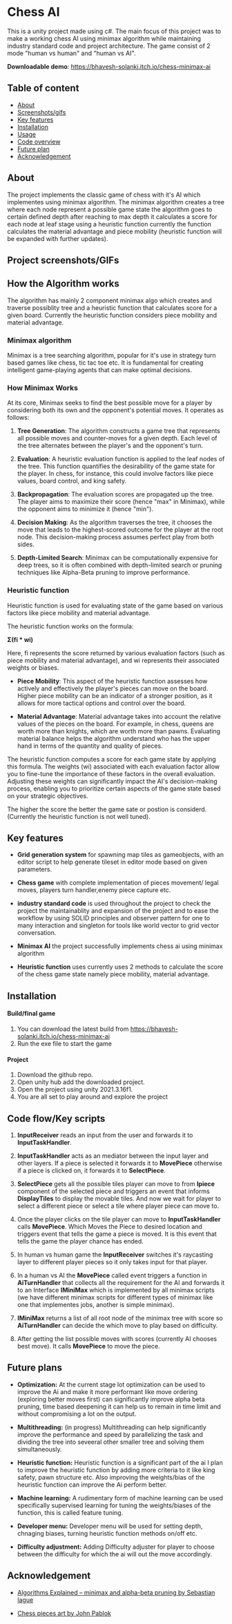# Chess AI
This is a unity project made using c#. The main focus of this project was to make a working chess AI using minimax algorithm while maintaining industry standard code and project architecture. 
The game consist of 2 mode "human vs human" and "human vs AI".

**Downloadable demo**: https://bhavesh-solanki.itch.io/chess-minimax-ai


## Table of content

- [About](#About)
- [Screenshots/gifs](#Project-screenshots/GIFs)
- [Key features](#Key-features)
- [Installation](#Installation)
- [Usage](#Usage)
- [Code overview](#Code-overview)
- [Future plan](#Future-plan)
- [Acknowledgement](#Acknowledgement)
## About
The project implements the classic game of chess with it's AI which implementes using minimax algorithm.
The minimax algorithm creates a tree where each node represent a possible game state the algorithm goes to certain defined depth after reaching to max depth it calculates a score for each node at leaf stage using a heuristic function currently the function calculates the material advantage and piece mobility (heuristic function will be expanded with further updates). 
## Project screenshots/GIFs
## How the Algorithm works

The algorithm has mainly 2 component minimax algo which creates and traverse possiblity tree and a heuristic function that calculates score for a given board. Currently the heuristic function  considers piece mobility and material advantage. 

### Minimax algorithm
Minimax is a tree searching algorithm, popular for it's use in strategy turn based games like chess, tic tac toe etc. 
It is fundamental for creating intelligent game-playing agents that can make optimal decisions.

### How Minimax Works
At its core, Minimax seeks to find the best possible move for a player by considering both its own and the opponent's potential moves. It operates as follows:

1. **Tree Generation**: The algorithm constructs a game tree that represents all possible moves and counter-moves for a given depth. Each level of the tree alternates between the player's and the opponent's turn.

2. **Evaluation**: A heuristic evaluation function is applied to the leaf nodes of the tree. This function quantifies the desirability of the game state for the player. In chess, for instance, this could involve factors like piece values, board control, and king safety.

3. **Backpropagation**: The evaluation scores are propagated up the tree. The player aims to maximize their score (hence "max" in Minimax), while the opponent aims to minimize it (hence "min").

4. **Decision Making**: As the algorithm traverses the tree, it chooses the move that leads to the highest-scored outcome for the player at the root node. This decision-making process assumes perfect play from both sides.

5. **Depth-Limited Search**: Minimax can be computationally expensive for deep trees, so it is often combined with depth-limited search or pruning techniques like Alpha-Beta pruning to improve performance.

### Heuristic function
Heuristic function  is used for evaluating state of the game based on various factors like piece mobility and material advantage.

The heuristic function works on the  formula:

**Σ(fi * wi)**

Here, fi represents the score returned by various evaluation factors (such as piece mobility and material advantage), and wi represents their associated weights or biases.

* **Piece Mobility**: This aspect of the heuristic function assesses how actively and effectively the player's pieces can move on the board. Higher piece mobility can be an indicator of a stronger position, as it allows for more tactical options and control over the board.

* **Material Advantage**: Material advantage takes into account the relative values of the pieces on the board. For example, in chess, queens are worth more than knights, which are worth more than pawns. Evaluating material balance helps the algorithm understand who has the upper hand in terms of the quantity and quality of pieces.

The heuristic function computes a score for each game state by applying this formula. The weights (wi) associated with each evaluation factor allow you to fine-tune the importance of these factors in the overall evaluation. Adjusting these weights can significantly impact the AI's decision-making process, enabling you to prioritize certain aspects of the game state based on your strategic objectives. 

The higher the score the better the game sate or postion is considerd. (Currently the heuristic function is not well tuned).
## Key features
* **Grid generation system** for spawning map tiles as gameobjects, with an editor script to help generate tileset in editor mode based on given parameters.
* **Chess game** with complete implementation of pieces movement/ legal moves, players turn handler,enemy piece capture etc. 
* **industry standard code** is used throughout the project to check the project the maintainablity and expansion of the project and to ease the workflow by using SOLID principles and observer pattern for one to many interaction and singleton for tools like world vector to grid vector conversation.

* **Minimax AI** the project successfully implements chess ai using minimax algorithm 

* **Heuristic function** uses currently uses 2 methods to calculate the score  of the chess game state namely piece mobility, material advantage.
## Installation

#### Build/final game
1. You can download the latest build from https://bhavesh-solanki.itch.io/chess-minimax-ai
2. Run the exe file to start the game

#### Project
1. Download the github repo. 
2. Open unity hub add the downloaded project. 
3. Open the project using unity 2021.3.16f1.
4. You are all set to play around and explore the project
## Code flow/Key scripts

1. **InputReceiver** reads an input from the user and forwards it to **InputTaskHandler**. 

2. **InputTaskHandler** acts as an mediator between the input layer and other layers. If a piece is selected it forwards it to **MovePiece** otherwise if a piece is clicked on, it forwards it to **SelectPiece**. 

3. **SelectPiece** gets all the possible tiles player can move to from **Ipiece** component of the selected piece and triggers an event that informs **DisplayTiles** to display the movable tiles. And now we wait for player to select a different piece or select a tile where player piece can move to.

4. Once the player clicks on the tile player can move to **InputTaskHandler** calls **MovePiece**. Which Moves the Piece to desired location and triggers event that tells the game a piece is moved.  It is this event that tells the game the player chance has ended.

5. In human vs human game the **InputReceiver** switches it's raycasting layer to different player pieces so it only takes input for that player.

6. In a human vs AI the **MovePiece** called event triggers a function in **AiTurnHandler** that collects all the requirement for the AI and forwards it to an Interface **IMiniMax** which is implemented by all minimax scripts (we have different minimax scripts for different types of minimax like one that implementes jobs, another is simple minimax).

7. **IMiniMax** returns a list of all root node of the minimax tree with score so **AiTurnHandler** can decide the which move to play based on difficulty. 

8. After getting the list possible moves with scores (currently AI chooses best move). It calls **MovePiece** to move the piece.
## Future plans

* **Optimization:** At the current stage lot optimization can be used to improve the Ai and make it more performant like move ordering (exploring better moves first) can significantly improve alpha beta pruning, time based deepening it can help us to remain in time limit and without compromising a lot on the output.

* **Multithreading:** (in progress) Multithreading can help significantly improve the performance and speed by parallelizing the task and dividing the tree into seveeral other smaller tree and solving them simultaneously. 

* **Heuristic function:** Heuristic function is a significant part of the ai I plan to improve the heuristic function by adding more criteria to it like king safety, pawn structure etc. Also improving the weights/bias of the heuristic function can improve the Ai perform better.

* **Machine learning:** A rudimentary form of machine learning can be used specifically supervised learning for tuning the weights/biases of the function, this is called feature tuning.

* **Developer menu:** Developer menu will be used for setting depth, chnaging biases, turning heuristic function methods on/off etc.

* **Difficulty adjustment:** Adding Difficulty adjuster for player to choose between the difficulty for which the ai will out the move accordingly.
## Acknowledgement


 * [Algorithms Explained – minimax and alpha-beta pruning by Sebastian lague](https://www.youtube.com/watch?v=l-hh51ncgDI)

  * [Chess pieces art by John Pablok](https://opengameart.org/content/chess-pieces-and-board-squares)
 

